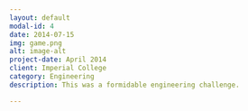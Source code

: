```yaml
---
layout: default
modal-id: 4
date: 2014-07-15
img: game.png
alt: image-alt
project-date: April 2014
client: Imperial College
category: Engineering
description: This was a formidable engineering challenge.

---
```

